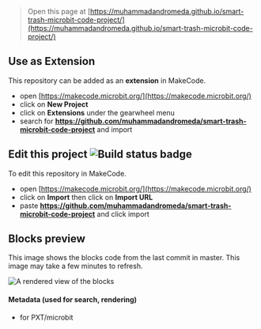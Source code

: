 
> Open this page at [https://muhammadandromeda.github.io/smart-trash-microbit-code-project/](https://muhammadandromeda.github.io/smart-trash-microbit-code-project/)

## Use as Extension

This repository can be added as an **extension** in MakeCode.

* open [https://makecode.microbit.org/](https://makecode.microbit.org/)
* click on **New Project**
* click on **Extensions** under the gearwheel menu
* search for **https://github.com/muhammadandromeda/smart-trash-microbit-code-project** and import

## Edit this project ![Build status badge](https://github.com/muhammadandromeda/smart-trash-microbit-code-project/workflows/MakeCode/badge.svg)

To edit this repository in MakeCode.

* open [https://makecode.microbit.org/](https://makecode.microbit.org/)
* click on **Import** then click on **Import URL**
* paste **https://github.com/muhammadandromeda/smart-trash-microbit-code-project** and click import

## Blocks preview

This image shows the blocks code from the last commit in master.
This image may take a few minutes to refresh.

![A rendered view of the blocks](https://github.com/muhammadandromeda/smart-trash-microbit-code-project/raw/master/.github/makecode/blocks.png)

#### Metadata (used for search, rendering)

* for PXT/microbit
<script src="https://makecode.com/gh-pages-embed.js"></script><script>makeCodeRender("{{ site.makecode.home_url }}", "{{ site.github.owner_name }}/{{ site.github.repository_name }}");</script>

